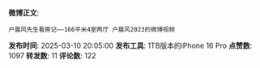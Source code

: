 **微博正文**: 
```
户晨风先生看房记——166平米4室两厅 户晨风2023的微博视频
```
**发布时间**: 2025-03-10 20:05:00
**发布工具**: 1TB版本的iPhone 16 Pro
**点赞数**: 1097
**转发数**: 11
**评论数**: 122
